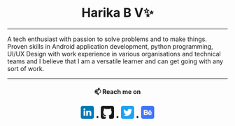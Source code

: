 <h1 align='center'>Harika B V✨</h1>

---

A tech enthusiast with passion to solve problems and to make things. Proven skills in Android application development, python programming, UI/UX Design with work experience in various organisations and technical teams and I believe that I am a versatile learner and can get going with any sort of work.

---

<h4 align='center'>📫 Reach me on</h4><p align ='center'><a href = https://www.linkedin.com/in/harika><img src=https://raw.githubusercontent.com/edent/SuperTinyIcons/master/images/svg/linkedin.svg height='30' weight='30'></a> • <a href = https://github.com/harika><img src=https://raw.githubusercontent.com/edent/SuperTinyIcons/master/images/svg/github.svg height='30' weight='30'></a> • <a href = https://twitter.com/harika><img src=https://raw.githubusercontent.com/edent/SuperTinyIcons/master/images/svg/twitter.svg height='30' weight='30'></a> • <a href = https://www.behance.net/harika><img src=https://raw.githubusercontent.com/edent/SuperTinyIcons/master/images/svg/behance.svg height='30' weight='30'></a></p>
